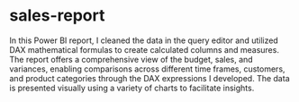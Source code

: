 # sales-report

In this Power BI report, I cleaned the data in the query editor and utilized DAX mathematical formulas to create calculated columns and measures. The report offers a comprehensive view of the budget, sales, and variances, enabling comparisons across different time frames, customers, and product categories through the DAX expressions I developed. The data is presented visually using a variety of charts to facilitate insights.
